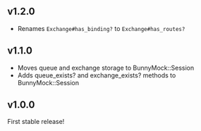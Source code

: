 ## v1.2.0

* Renames `Exchange#has_binding?` to `Exchange#has_routes?`

## v1.1.0

* Moves queue and exchange storage to BunnyMock::Session
* Adds queue_exists? and exchange_exists? methods to BunnyMock::Session

## v1.0.0

First stable release!
